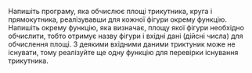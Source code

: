 Напишіть програму, яка обчислює площі трикутника, круга і прямокутника, реалізувавши для кожної фігури окрему функцію. Напишіть окрему функцію, яка визначає, площу якої фігури необхідно обчислити, тобто отримує назву фігури і вхідні дані (дійсні числа) для обчислення площі. З деякими вхідними даними триктуник може не існувати, тому реалізуйте ще одну функцію для перевірки існування трикутника.
